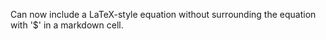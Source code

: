 Can now include a LaTeX-style equation without surrounding the equation with '$' in a markdown cell.
